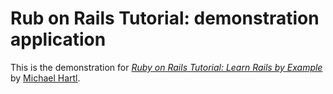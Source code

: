 # Rub on Rails Tutorial: demonstration application

This is the demonstration for [*Ruby on Rails Tutorial: Learn Rails by Example*](http://railstutorial.org/) by [Michael Hartl](http://michaelhartl.com).